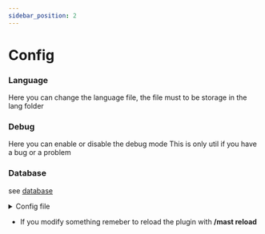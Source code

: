 ```yaml
---
sidebar_position: 2
---
```


# Config

### Language
Here you can change the language file, the file must to be storage in the lang folder

### Debug
Here you can enable or disable the debug mode
This is only util if you have a bug or a problem

### Database
see [database](database)

<details><summary>Config file</summary>

```config
#
#  ███▄ ▄███▓ ▄▄▄        ██████ ▄▄▄█████▓ ▄▄▄        █████▒ █████▒
#  ▓██▒▀█▀ ██▒▒████▄    ▒██    ▒ ▓  ██▒ ▓▒▒████▄    ▓██   ▒▓██   ▒
#  ▓██    ▓██░▒██  ▀█▄  ░ ▓██▄   ▒ ▓██░ ▒░▒██  ▀█▄  ▒████ ░▒████ ░
#  ▒██    ▒██ ░██▄▄▄▄██   ▒   ██▒░ ▓██▓ ░ ░██▄▄▄▄██ ░▓█▒  ░░▓█▒  ░
#  ▒██▒   ░██▒ ▓█   ▓██▒▒██████▒▒  ▒██▒ ░  ▓█   ▓██▒░▒█░   ░▒█░
#  ░ ▒░   ░  ░ ▒▒   ▓▒█░▒ ▒▓▒ ▒ ░  ▒ ░░    ▒▒   ▓▒█░ ▒ ░    ▒ ░
#  ░  ░      ░  ▒   ▒▒ ░░ ░▒  ░ ░    ░      ▒   ▒▒ ░ ░      ░
#  ░      ░     ░   ▒   ░  ░  ░    ░        ░   ▒    ░ ░    ░ ░
#  ░         ░  ░      ░                 ░  ░
#
# This is the Config file for MAStaff Spigot,
# where you can modify and customize the plugin.
#
# Remember to join my Discord server if you need help:
# https://discord.nookure.com/
#
# General configuration for the plugin.
#
Config:
  # The language file you want to use for the plugin messages.
  # Included locales: english.yml and spanish.yml
  language: "english.yml"
  # Enable or disable the debug mode.
  # If enabled, the plugin will send more information about the plugin status.
  debug: false
# Database configuration for the plugin. With the Bungee version, you must use MariaDB or MySQL.
Database:
  # The type of database you want to use, you can choose between SQLite or MySQL.
  # The MySQL driver also works with MariaDB
  type: 'SQLite'
  # Your database host IP address.
  host: '127.0.0.1'
  # Your database host connection port. Default for MariaDB and MySQL is 3306.
  port: 3306
  # Name of your database. A database server can contain multiple databases.
  database: 'mastaff'
  # Your database host username.
  user: 'mastaff'
  # Your database host password.
  password: 'mastaff'

```
</details>

* If you modify something remeber to reload the plugin with **/mast reload**